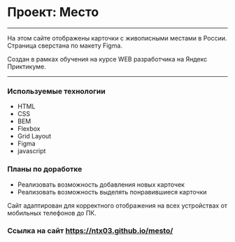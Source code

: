 # Проект: Место

- - -

На этом сайте отображены карточки с  живописными местами в России.  
Страница сверстана по макету Figma.

Создан в рамках обучения на курсе WEB разработчика на Яндекс Приктикуме.

- - - 

### Используемые технологии
* HTML
* CSS
* BEM
* Flexbox
* Grid Layout
* Figma
* javascript

### Планы по доработке
* Реализовать возможность добавления новых карточек 
* Реализовать возможность выделять понравившиеся карточки

Сайт адаптирован для корректного отображения на всех устройствах от мобильных телефонов до ПК.

### Ccылка на сайт https://ntx03.github.io/mesto/
